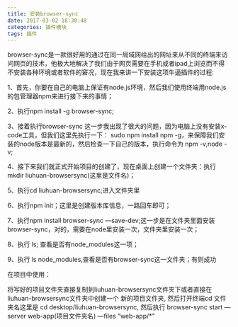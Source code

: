 ```yaml
---
title: 安装browser-sync
date: 2017-03-02 18:30:48
categories: 插件模块
tags: 插件
---
```

browser-sync是一款很好用的通过在同一局域网给出的网址来从不同的终端来访问网页的技术，他极大地解决了我们由于网页需要在手机或者ipad上浏览而不得不安装各种环境或者软件的窘况，现在我来讲一下安装这项牛逼插件的过程:

1、首先，你要在自己的电脑上保证有node.js环境，然后我们使用终端用node.js的包管理器npm来进行接下来的事情；

2、执行npm install -g browser-sync;

3、接着执行browser-sync      这一步我出现了很大的问题，因为电脑上没有安装x-code工具，但我们这里先执行一下： sudo npm install npm -g，来保障我们安装的node版本是最新的，然后检查一下自己的版本，执行命令为 npm -v,node -v;

4、接下来我们就正式开始项目的创建了，现在桌面上创建一个文件夹：执行
mkdir liuhuan-browsersync(这里是文件名)；

5、执行cd liuhuan-browsersync;进入文件夹里

6、执行npm init；这里是创建版本库信息，一路回车即可；

7、执行npm  install  browser-sync  —save-dev;这一步是在文件夹里面安装browser-sync，对的，需要在node里安装一次，文件夹里安装一次；

8、执行 ls; 查看是否有node_modules这一项；

9、执行 ls node_modules,查看是否有browser-sync这一文件夹；有则成功

在项目中使用：

将写好的项目文件夹直接复制到liuhuan-browsersync文件夹下或者直接在liuhuan-browsersync文件夹中创建一个 新的项目文件夹,
然后打开终端cd 文件夹名这里是 cd desktop/liuhuan-browsersync,
然后执行
browser-sync start —server  web-app(项目文件夹名)  —files “web-app/*"
